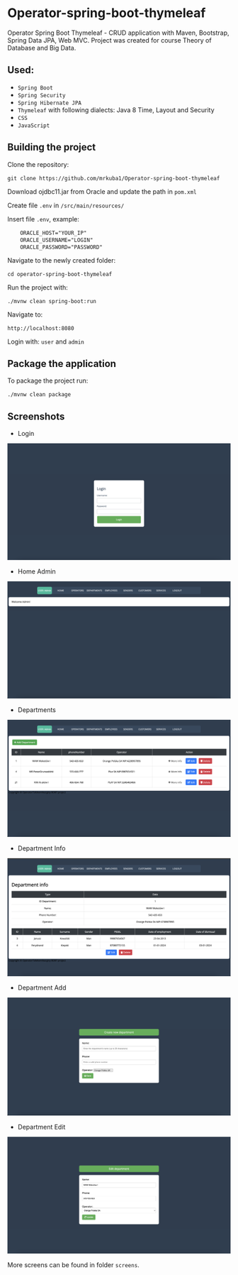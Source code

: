 # Operator-spring-boot-thymeleaf

Operator Spring Boot Thymeleaf - CRUD application with Maven, Bootstrap, Spring Data JPA, Web MVC.
Project was created for course Theory of Database and  Big Data.

Used:
-------------
- `Spring Boot`
- `Spring Security`
- `Spring Hibernate JPA`
- `Thymeleaf` with following dialects: Java 8 Time, Layout and Security
- `CSS`
- `JavaScript`


Building the project
--------------------

Clone the repository:

    git clone https://github.com/mrkuba1/Operator-spring-boot-thymeleaf

Download ojdbc11.jar from Oracle and update the path in `pom.xml`

Create file `.env` in `/src/main/resources/`

Insert file `.env`, example:
```
    ORACLE_HOST="YOUR_IP"
    ORACLE_USERNAME="LOGIN"
    ORACLE_PASSWORD="PASSWORD"
```

Navigate to the newly created folder:

    cd operator-spring-boot-thymeleaf

Run the project with:

    ./mvnw clean spring-boot:run

Navigate to:

    http://localhost:8080

Login with: `user` and `admin`

Package the application
-----------------------

To package the project run:

    ./mvnw clean package

Screenshots
-----------

- Login

![login](screens/loginpanel/logowanie.png)

- Home Admin

![admin_home](screens/admin/HomeAdmin.png)

- Departments

![admin_departments](screens/admin/Department/Departments.png)

- Department Info

![admin_department_info](screens/admin/Department/DepartmentInfo.png)

- Department Add

![admin_department_add](screens/admin/Department/DepartmentAdd.png)

- Department Edit

![admin_department_edit](screens/admin/Department/DepartmentEdit.png)

More screens can be found in folder `screens`.

